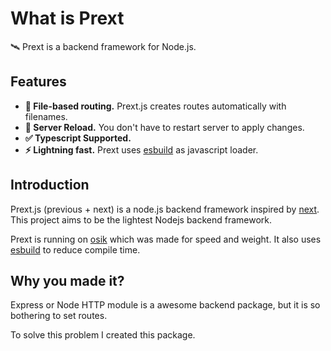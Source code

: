 <app-announcement>
</app-announcement>

# What is Prext

🛰️ Prext is a backend framework for Node.js.

## Features

- **🚧 File-based routing.** Prext.js creates routes automatically with filenames.
- **🚀 Server Reload.** You don't have to restart server to apply changes.
- **✅ Typescript Supported.**
- **⚡ Lightning fast.** Prext uses [esbuild](https://esbuild.github.io/) as javascript loader.

## Introduction

Prext.js (previous + next) is a node.js backend framework inspired by [next](https://nextjs.org/). This project aims to be the lightest Nodejs backend framework.

Prext is running on [osik](https://npmjs.com/package/osik) which was made for speed and weight. It also uses [esbuild](https://esbuild.github.io/) to reduce compile time.

## Why you made it?

Express or Node HTTP module is a awesome backend package, but it is so bothering to set routes.

To solve this problem I created this package.
